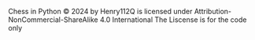 Chess in Python © 2024 by Henry112Q is licensed under Attribution-NonCommercial-ShareAlike 4.0 International
The Liscense is for the code only
